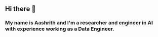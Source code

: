 ## Hi there 👋

### My name is Aashrith and I'm a researcher and engineer in AI with experience working as a Data Engineer.
